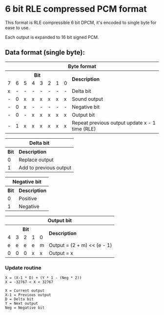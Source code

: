 # 6 bit RLE compressed PCM format

This format is RLE compressible 6 bit DPCM, it's encoded to single byte for ease to use.

Each output is expanded to 16 bit signed PCM.

## Data format (single byte):

<table>
	<tr>
		<th colspan="9" align="center">Byte format</th>
	</tr>
	<tr>
		<th colspan="8" align="center">Bit</th>
		<th rowspan="2" align="left">Description</th>
	</tr>
	<tr>
		<td>7</td>
		<td>6</td>
		<td>5</td>
		<td>4</td>
		<td>3</td>
		<td>2</td>
		<td>1</td>
		<td>0</td>
	</tr>
	<tr>
		<td>x</td>
		<td>-</td> <td>-</td> <td>-</td> <td>-</td> <td>-</td> <td>-</td> <td>-</td>
		<td>Delta bit</td>
	</tr>
	<tr>
		<td>-</td>
		<td>0</td>
		<td>x</td> <td>x</td> <td>x</td> <td>x</td> <td>x</td> <td>x</td>
		<td>Sound output</td>
	</tr>
	<tr>
		<td>-</td> 
		<td>0</td> <td>x</td>
		<td>-</td> <td>-</td> <td>-</td> <td>-</td> <td>-</td>
		<td>Negative bit</td>
	</tr>
	<tr>
		<td>-</td>
		<td>0</td> <td>-</td>
		<td>x</td> <td>x</td> <td>x</td> <td>x</td> <td>x</td>
		<td>Output bit</td>
	</tr>
	<tr>
		<td>-</td>
		<td>1</td>
		<td>x</td> <td>x</td> <td>x</td> <td>x</td> <td>x</td> <td>x</td>
		<td>Repeat previous output update x - 1 time (RLE)</td>
	</tr>
</table>

<table>
	<tr>
		<th colspan="2" align="center">Delta bit</th>
	</tr>
	<tr>
		<th align="center">Bit</th>
		<th align="left">Description</th>
	</tr>
	<tr>
		<td>0</td>
		<td>Replace output</td>
	</tr>
	<tr>
		<td>1</td>
		<td>Add to previous output</td>
	</tr>
</table>

<table>
	<tr>
		<th colspan="2" align="center">Negative bit</th>
	</tr>
	<tr>
		<th align="center">Bit</th>
		<th align="left">Description</th>
	</tr>
	<tr>
		<td>0</td>
		<td>Positive</td>
	</tr>
	<tr>
		<td>1</td>
		<td>Negative</td>
	</tr>
</table>

<table>
	<tr>
		<th colspan="6" align="center">Output bit</th>
	</tr>
	<tr>
		<th colspan="5" align="center">Bit</th>
		<th rowspan="2" align="left">Description</th>
	</tr>
	<tr>
		<td>4</td>
		<td>3</td>
		<td>2</td>
		<td>1</td>
		<td>0</td>
	</tr>
	<tr>
		<td>e</td> <td>e</td> <td>e</td> <td>e</td>
		<td>m</td>
		<td>Output = (2 + m) << (e - 1)</td>
	</tr>
	<tr>
		<td>0</td> <td>0</td> <td>0</td>
		<td>x</td> <td>x</td>
		<td>Output = x</td>
	</tr>
</table>


### Update routine

	X = (X-1 * D) + (Y * 1 - (Neg * 2))
	X = -32767 < X < 32767

	X = Current output
	X-1 = Previous output
	D = Delta bit
	Y = Next output
	Neg = Negative bit
